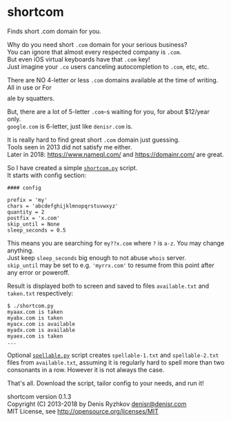 shortcom
========

Finds short .com domain for you.

Why do you need short `.com` domain for your serious business?  
You can ignore that almost every respected company is `.com`.  
But even iOS virtual keyboards have that `.com` key!  
Just imagine your `.co` users canceling autocompletion to `.com`, etc, etc.

There are NO 4-letter or less `.com` domains available at the time of writing.  
All in use or For $$$$ale by squatters.

But, there are a lot of 5-letter `.com`-s waiting for you, for about $12/year only.  
`google.com` is 6-letter, just like `denisr.com` is.

It is really hard to find great short `.com` domain just guessing.  
Tools seen in 2013 did not satisfy me either.  
Later in 2018: https://www.nameql.com/ and https://domainr.com/ are great.

So I have created a simple [`shortcom.py`](https://github.com/denis-ryzhkov/shortcom/blob/master/shortcom.py) script.  
It starts with config section:

    #### config

    prefix = 'my'
    chars = 'abcdefghijklmnopqrstuvwxyz'
    quantity = 2
    postfix = 'x.com'
    skip_until = None
    sleep_seconds = 0.5

This means you are searching for `my??x.com` where `?` is `a-z`. You may change anything.  
Just keep `sleep_seconds` big enough to not abuse `whois` server.  
`skip_until` may be set to e.g. `'myrrx.com'` to resume from this point after any error or poweroff.

Result is displayed both to screen and saved to files `available.txt` and `taken.txt` respectively:

    $ ./shortcom.py
    myaax.com is taken
    myabx.com is taken
    myacx.com is available
    myadx.com is available
    myaex.com is taken
    ...

Optional [`spellable.py`](https://github.com/denis-ryzhkov/shortcom/blob/master/spellable.py) script
creates `spellable-1.txt` and `spellable-2.txt` files from `available.txt`,
assuming it is regularly hard to spell more than two consonants in a row. However it is not always the case.

That's all. Download the script, tailor config to your needs, and run it!

shortcom version 0.1.3  
Copyright (C) 2013-2018 by Denis Ryzhkov <denisr@denisr.com>  
MIT License, see http://opensource.org/licenses/MIT
